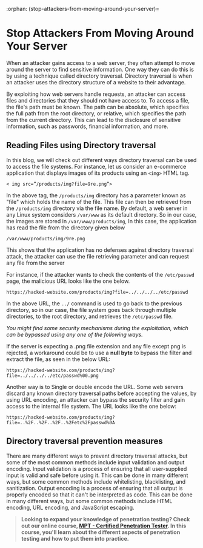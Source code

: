 :orphan:
(stop-attackers-from-moving-around-your-server)=

# Stop Attackers From Moving Around Your Server

When an attacker gains access to a web server, they often attempt to move around the server to find sensitive information. One way they can do this is by using a technique called directory traversal. Directory traversal is when an attacker uses the directory structure of a website to their advantage.

By exploiting how web servers handle requests, an attacker can access files and directories that they should not have access to. To access a file, the file's path must be known. The path can be absolute, which specifies the full path from the root directory, or relative, which specifies the path from the current directory. This can lead to the disclosure of sensitive information, such as passwords, financial information, and more.

## Reading Files using Directory traversal

In this blog, we will check out different ways directory traversal can be used to access the file systems. For instance, let us consider an e-commerce application that displays images of its products using an `<img>` HTML tag.

`< img src=”/products/img?file=9re.png”>`

In the above tag, the `/products/img` directory has a parameter known as "file" which holds the name of the file. This file can then be retrieved from the `/products/img` directory via the file name. By default, a web server in any Linux system considers `/var/www` as its default directory. So in our case, the images are stored in `/var/www/products/img`, In this case, the application has read the file from the directory given below

`/var/www/products/img/9re.png`

This shows that the application has no defenses against directory traversal attack, the attacker can use the file retrieving parameter and can request any file from the server

For instance, if the attacker wants to check the contents of the `/etc/passwd` page, the malicious URL looks like the one below.

`https://hacked-website.com/products/img?file=../../../../etc/passwd`

In the above URL, the `../` command is used to go back to the previous directory, so in our case, the file system goes back through multiple directories, to the root directory, and retrieves the `/etc/passwd` file.

_You might find some security mechanisms during the exploitation, which can be bypassed using any one of the following ways._

If the server is expecting a .png file extension and any file except png is rejected, a workaround could be to use a **null byte** to bypass the filter and extract the file, as seen in the below URL:

`https://hacked-website.com/products/img?file=../../../../etc/passwd%00.png`

Another way is to Single or double encode the URL. Some web servers discard any known directory traversal paths before accepting the values, by using URL encoding, an attacker can bypass the security filter and gain access to the internal file system. The URL looks like the one below:

`https://hacked-website.com/products/img?file=..%2F..%2F..%2F..%2Fetc%2Fpasswd%0A`

## Directory traversal prevention measures

There are many different ways to prevent directory traversal attacks, but some of the most common methods include input validation and output encoding. Input validation is a process of ensuring that all user-supplied input is valid and safe before using it. This can be done in many different ways, but some common methods include whitelisting, blacklisting, and sanitization. Output encoding is a process of ensuring that all output is properly encoded so that it can't be interpreted as code. This can be done in many different ways, but some common methods include HTML encoding, URL encoding, and JavaScript escaping.

> **Looking to expand your knowledge of penetration testing? Check out our online course, [MPT - Certified Penetration Tester](https://www.mosse-institute.com/certifications/mpt-certified-penetration-tester.html). In this course, you'll learn about the different aspects of penetration testing and how to put them into practice.**
